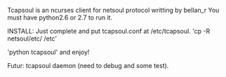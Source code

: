 Tcapsoul is an ncurses client for netsoul protocol writting by bellan_r
You must have python2.6 or 2.7 to run it.

INSTALL:
Just complete and put tcapsoul.conf at /etc/tcapsoul.
'cp -R netsoul/etc/ /etc'

'python tcapsoul' and enjoy!


Futur: tcapsoul daemon (need to debug and some test).
